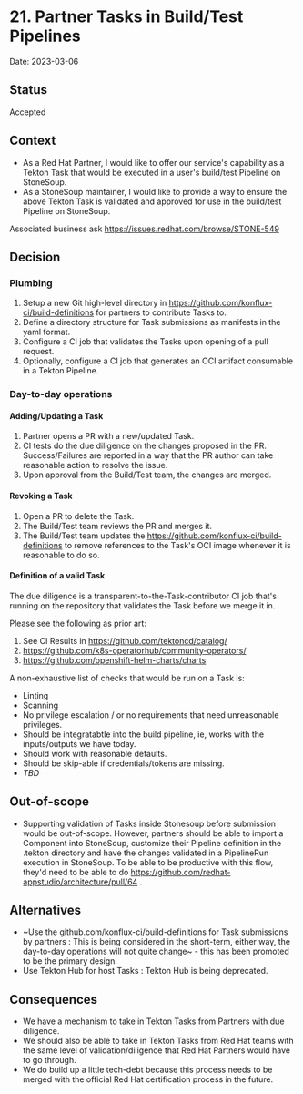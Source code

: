 # 21. Partner Tasks in Build/Test Pipelines

Date: 2023-03-06

## Status

Accepted

## Context

* As a Red Hat Partner, I would like to offer our service's capability as a Tekton Task that would be executed in a user's build/test Pipeline on StoneSoup.
* As a StoneSoup maintainer, I would like to provide a way to ensure the above Tekton Task is validated and approved for use in the build/test Pipeline on StoneSoup.

Associated business ask
https://issues.redhat.com/browse/STONE-549

## Decision

### Plumbing

1. Setup a new Git high-level directory in https://github.com/konflux-ci/build-definitions for partners to contribute Tasks to.
2. Define a directory structure for Task submissions as manifests in the yaml format.
3. Configure a CI job that validates the Tasks upon opening of a pull request.
4. Optionally, configure a CI job that generates an OCI artifact consumable in a Tekton Pipeline.

### Day-to-day operations

#### Adding/Updating a Task

1. Partner opens a PR with a new/updated Task.
2. CI tests do the due diligence on the changes proposed in the PR. Success/Failures are reported in a way that the PR author can take reasonable
action to resolve the issue.
3. Upon approval from the Build/Test team, the changes are merged.

#### Revoking a Task
1. Open a PR to delete the Task.
2. The Build/Test team reviews the PR and merges it.
3. The Build/Test team updates the https://github.com/konflux-ci/build-definitions to remove references to the Task's OCI image whenever it is reasonable to do so.

#### Definition of a valid Task

The due diligence is a transparent-to-the-Task-contributor CI job that's running on the repository that validates the Task before we merge it in.

Please see the following as prior art:
1. See CI Results in https://github.com/tektoncd/catalog/
2. https://github.com/k8s-operatorhub/community-operators/
2. https://github.com/openshift-helm-charts/charts

A non-exhaustive list of checks that would be run on a Task is:

* Linting
* Scanning
* No privilege escalation / or no requirements that need unreasonable privileges.
* Should be integratabtle into the build pipeline, ie, works with the inputs/outputs we have today.
* Should work with reasonable defaults.
* Should be skip-able if credentials/tokens are missing.
* *TBD*

## Out-of-scope

* Supporting validation of Tasks inside Stonesoup before submission would be out-of-scope. However, partners should be able to import a
Component into StoneSoup, customize their Pipeline definition in the .tekton directory and have the changes validated in a PipelineRun execution in StoneSoup. To be able to be productive with this flow, they'd need to be able to do https://github.com/redhat-appstudio/architecture/pull/64 .

## Alternatives

* ~Use the github.com/konflux-ci/build-definitions for Task submissions by partners : This is being considered in the short-term, either way, the day-to-day operations will not quite change~ - this has been promoted to be the primary design.
* Use Tekton Hub for host Tasks : Tekton Hub is being deprecated.


## Consequences

* We have a mechanism to take in Tekton Tasks from Partners with due diligence.
* We should also be able to take in Tekton Tasks from Red Hat teams with the same level of validation/diligence that Red Hat Partners would have to go through.
* We do build up a little tech-debt because this process needs to be merged with the official Red Hat certification process in the future.



